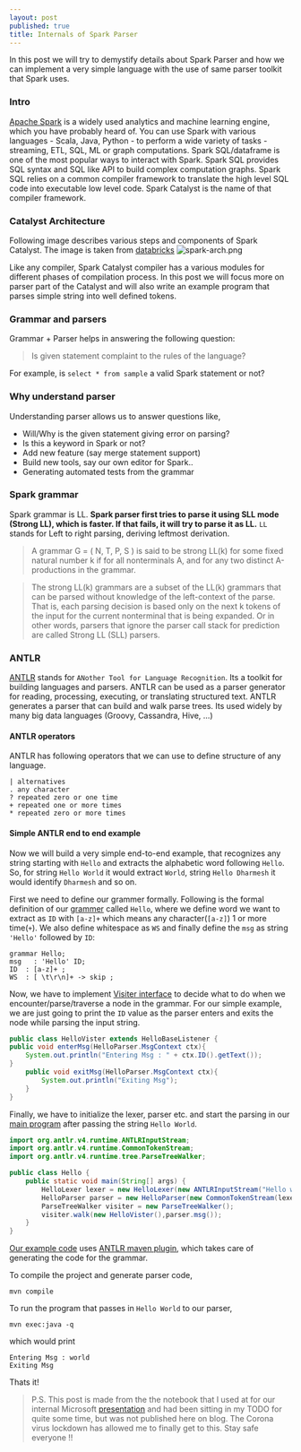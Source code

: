 ```yaml
---
layout: post
published: true
title: Internals of Spark Parser
---
```


In this post we will try to demystify details about Spark Parser and how we can implement a very simple language with the use of same parser toolkit that Spark uses.

### Intro
[Apache Spark](https://spark.apache.org/) is a widely used analytics and machine learning engine, which you have probably heard of. You can use Spark with various languages - Scala, Java, Python - to perform a wide variety of tasks - streaming, ETL, SQL, ML or graph computations. Spark SQL/dataframe is one of the most popular ways to interact with Spark. Spark SQL provides SQL syntax and SQL like API to build complex computation graphs. Spark SQL relies on a common compiler framework to translate the high level SQL code into executable low level code. Spark Catalyst is the name of that compiler framework. 

### Catalyst Architecture

Following image describes various steps and components of Spark Catalyst. The image is taken from [databricks](https://databricks.com/glossary/catalyst-optimizer)
![spark-arch.png]({{site.baseurl}}/images/spark-arch.png)

Like any compiler, Spark Catalyst compiler has a various modules for different phases of compilation process. In this post we will focus more on parser part of the Catalyst and will also write an example program that parses simple string into well defined tokens.

### Grammar and parsers

Grammar + Parser helps in answering the following question: 
>Is given statement complaint to the rules of the language? 

For example, is ``select * from sample`` a valid Spark statement or not?


### Why understand parser 

Understanding parser allows us to answer questions like, 

* Will/Why is the given statement giving error on parsing?
* Is this a keyword in Spark or not? 
* Add new feature (say merge statement support)
* Build new tools, say our own editor for Spark..
* Generating automated tests from the grammar


### Spark grammar

Spark grammar is LL. **Spark parser first tries to parse it using SLL mode (Strong LL), which is faster. If that fails, it will try to parse it as LL.** `LL` stands for Left to right parsing, deriving leftmost derivation.

> A grammar G = ( N, T, P, S ) is said to be strong LL(k) for some fixed natural number k if for all nonterminals A, and for any two distinct A-productions in the grammar. 

> The strong LL(k) grammars are a subset of the LL(k) grammars that can be parsed without knowledge of the left-context of the parse. That is, each parsing decision is based only on the next k tokens of the input for the current nonterminal that is being expanded. Or in other words, parsers that ignore the parser call stack for prediction are called Strong LL (SLL) parsers.


### ANTLR

[ANTLR](https://www.antlr.org/) stands for `ANother Tool for Language Recognition`. Its a toolkit for building languages and parsers. ANTLR can be used as a parser generator for reading, processing, executing, or translating structured text. ANTLR generates a parser that can build and walk parse trees. Its used widely by many big data languages (Groovy, Cassandra, Hive, …)

#### ANTLR operators

ANTLR has following operators that we can use to define structure of any language. 

```
| alternatives
. any character
? repeated zero or one time
+ repeated one or more times
* repeated zero or more times
```

#### Simple ANTLR end to end example

Now we will build a very simple end-to-end example, that recognizes any string starting with `Hello` and extracts the alphabetic word following `Hello`. So, for string `Hello World` it would extract `World`, string `Hello Dharmesh` it would identify `Dharmesh` and so on. 

First we need to define our grammer formally. Following is the formal definition of our [grammer](https://github.com/dharmeshkakadia/hello-antlr/blob/master/src/main/antlr4/Hello.g4) called `Hello`, where we define word we want to extract as `ID` with `[a-z]+` which means any character(`[a-z]`) 1 or more time(`+`). We also define whitespace as `WS` and finally define the `msg` as string `'Hello'` followed by `ID`:

```antlr-java
grammar Hello;
msg   : 'Hello' ID;
ID  : [a-z]+ ;
WS  : [ \t\r\n]+ -> skip ;
```

Now, we have to implement [Visiter interface](https://github.com/dharmeshkakadia/hello-antlr/blob/master/src/main/java/HelloVister.java) to decide what to do when we encounter/parse/traverse a node in the grammar. For our simple example, we are just going to print the `ID` value as the parser enters and exits the node while parsing the input string. 

```java
public class HelloVister extends HelloBaseListener {
public void enterMsg(HelloParser.MsgContext ctx){
	System.out.println("Entering Msg : " + ctx.ID().getText());
}
	public void exitMsg(HelloParser.MsgContext ctx){
		System.out.println("Exiting Msg");
	}
}
```

Finally, we have to initialize the lexer, parser etc. and start the parsing in our [main program](https://github.com/dharmeshkakadia/hello-antlr/blob/master/src/main/java/Hello.java) after passing the string `Hello World`.

```java
import org.antlr.v4.runtime.ANTLRInputStream;
import org.antlr.v4.runtime.CommonTokenStream;
import org.antlr.v4.runtime.tree.ParseTreeWalker;

public class Hello {
	public static void main(String[] args) {
		HelloLexer lexer = new HelloLexer(new ANTLRInputStream("Hello world"));
		HelloParser parser = new HelloParser(new CommonTokenStream(lexer));
		ParseTreeWalker visiter = new ParseTreeWalker();
		visiter.walk(new HelloVister(),parser.msg());
	}
}

```

[Our example code](https://github.com/dharmeshkakadia/hello-antlr) uses [ANTLR maven plugin](https://www.antlr.org/api/maven-plugin/latest/), which takes care of generating the code for the grammar. 

To compile the project and generate parser code,

```
mvn compile
```

To run the program that passes in `Hello World` to our parser,

```
mvn exec:java -q
```

which would print
```
Entering Msg : world
Exiting Msg

```

Thats it! 

> P.S. This post is made from the the notebook that I used at for our internal Microsoft [presentation](https://github.com/dharmeshkakadia/spark-internals) and had been sitting in my TODO for quite some time, but was not published here on blog. The Corona virus lockdown has allowed me to finally get to this. Stay safe everyone !!
